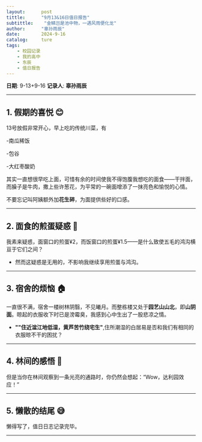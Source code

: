 ```yaml
---
layout:      post
tittle:      "9月13&16日值日报告"
subtittle:    "金鳞岂是池中物，一遇风雨便化龙"
author:      "辜孙雨辰"
date:        2024-9-16
catalog:     ture
tags: 
    - 校园记录
    - 我的高中
    - 东辰
    - 值日报告
---
```


**日期**: 9-13+9-16
**记录人**: **辜孙雨辰**

---

## 1. 假期的喜悦 😊  
13号放假非常开心，早上吃的传统川菜，有

-南瓜稀饭

-包谷

-大红枣酸奶

其实一直想很早吃上面，可惜有余的时间使我不得饱腹我想吃的面食——干拌面，而臊子是牛肉，撒上些许葱花，为平常的一碗面增添了一抹亮色和愉悦的心情。  

不要忘记叫阿姨额外加**花生碎**，为面提供些好的口感。

---

## 2. 面食的煎蛋疑惑 🍳  
我素来疑惑，面窗口的煎蛋¥2，而饭窗口的煎蛋¥1.5——是什么致使五毛的鸿沟横亘于它们之间？  
- 然而这疑惑是无用的，不影响我继续享用煎蛋与鸿沟。

---

## 3. 宿舍的烦恼 🏠  
一直很不满，宿舍一楼树林阴翳，不见曦月。而整栋楼又处于**园艺山山北**，即**山阴面**。晾起的衣服收下时已是滂霉臭，我感到心中生出了一股悲凉之情。  
- **""住近湓江地低湿，黄芦苦竹绕宅生"**,住所潮湿的白居易是否和我们有相同的衣服晾不干的困扰？

---

## 4. 林间的感悟 🌲  
但是当你在林间观察到一条光亮的通路时，你仍然会想起：“Wow，达利园效应！”

---

## 5. 懒散的结尾 😅  
懒得写了，值日日志记录完毕。

---
